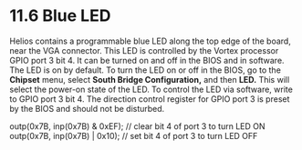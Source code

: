 # 11.6 Blue LED

Helios contains a programmable blue LED along the top edge of the board, near the VGA connector. This LED is controlled by the Vortex processor GPIO port 3 bit 4. It can be turned on and off in the BIOS and in software. The LED is on by default. To turn the LED on or off in the BIOS, go to the **Chipset** menu, select **South Bridge Configuration,** and then **LED.** This will select the power-on state of the LED. To control the LED via software, write to GPIO port 3 bit 4. The direction control register for GPIO port 3 is preset by the BIOS and should not be disturbed. 

outp\(0x7B, inp\(0x7B\) & 0xEF\);                     // clear bit 4 of port 3 to turn LED ON   
outp\(0x7B, inp\(0x7B\) \| 0x10\);                      // set bit 4 of port 3 to turn LED OFF

